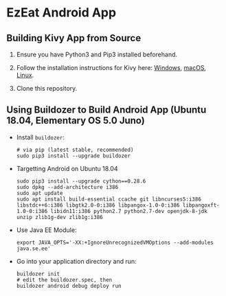 # EzEat Android App

## Building Kivy App from Source

1. Ensure you have Python3 and Pip3 installed beforehand.

2. Follow the installation instructions for Kivy here: [Windows](https://kivy.org/doc/stable/installation/installation-windows.html), [macOS](https://kivy.org/doc/stable/installation/installation-osx.html), [Linux](https://kivy.org/doc/stable/installation/installation-linux.html).

3. Clone this repository.

## Using Buildozer to Build Android App (Ubuntu 18.04, Elementary OS 5.0 Juno)

- Install `buildozer`:

      # via pip (latest stable, recommended)
      sudo pip3 install --upgrade buildozer

- Targetting Android on Ubuntu 18.04

      sudo pip3 install --upgrade cython==0.28.6
      sudo dpkg --add-architecture i386
      sudo apt update
      sudo apt install build-essential ccache git libncurses5:i386 libstdc++6:i386 libgtk2.0-0:i386 libpangox-1.0-0:i386 libpangoxft-1.0-0:i386 libidn11:i386 python2.7 python2.7-dev openjdk-8-jdk unzip zlib1g-dev zlib1g:i386

- Use Java EE Module:

      export JAVA_OPTS='-XX:+IgnoreUnrecognizedVMOptions --add-modules java.se.ee'

- Go into your application directory and run:

      buildozer init
      # edit the buildozer.spec, then
      buildozer android debug deploy run 